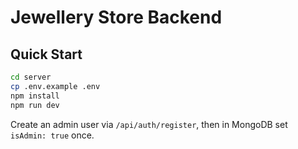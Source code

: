 # Jewellery Store Backend

## Quick Start
```bash
cd server
cp .env.example .env
npm install
npm run dev
```
Create an admin user via `/api/auth/register`, then in MongoDB set `isAdmin: true` once.
